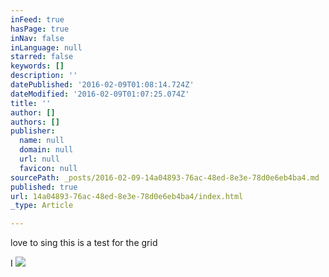 ```yaml
---
inFeed: true
hasPage: true
inNav: false
inLanguage: null
starred: false
keywords: []
description: ''
datePublished: '2016-02-09T01:08:14.724Z'
dateModified: '2016-02-09T01:07:25.074Z'
title: ''
author: []
authors: []
publisher:
  name: null
  domain: null
  url: null
  favicon: null
sourcePath: _posts/2016-02-09-14a04893-76ac-48ed-8e3e-78d0e6eb4ba4.md
published: true
url: 14a04893-76ac-48ed-8e3e-78d0e6eb4ba4/index.html
_type: Article

---
```

love to sing this is a test for the grid 

I
![](https://the-grid-user-content.s3-us-west-2.amazonaws.com/b87201db-68a7-4605-87be-6fdefe4f8f90.jpg)